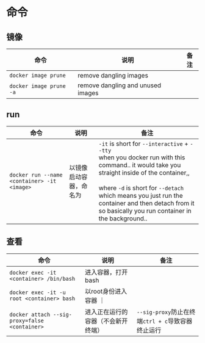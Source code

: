 # 命令
## 镜像
命令 | 说明 | 备注
-- | -- | --
 `docker image prune` | remove dangling images | 
 `docker image prune -a` | remove dangling and unused images | 

## run
命令 | 说明 | 备注
-- | -- | --
`docker run --name <container> -it <image>` | 以<image>镜像启动容器，命名为<container> | `-it` is short for `--interactive` + `--tty`<br>when you docker run with this command.. it would take you straight inside of the container,, <br><br>where `-d` is short for `--detach` <br>which means you just run the container and then detach from it so basically you run container in the background..

## 查看
命令 | 说明 | 备注
-- | -- | --
`docker exec -it <container> /bin/bash` | 进入容器，打开bash | 
`docker exec -it -u root <container> bash` | 以root身份进入容器 ｜
`docker attach --sig-proxy=false <container>` | 进入正在运行的容器（不会新开终端）| `--sig-proxy`防止在终端`ctrl + c`导致容器终止运行
